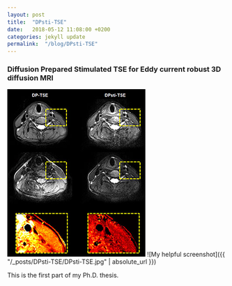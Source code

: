 ```yaml
---
layout: post
title:  "DPsti-TSE"
date:   2018-05-12 11:08:00 +0200
categories: jekyll update
permalink:  "/blog/DPsti-TSE"
---
```


### Diffusion Prepared Stimulated TSE for Eddy current robust 3D diffusion MRI

![alt text](DPsti-TSE.jpg "Logo Title Text 1")
![My helpful screenshot]({{ "/_posts/DPsti-TSE/DPsti-TSE.jpg" | absolute_url }})

This is the first part of my Ph.D. thesis.
